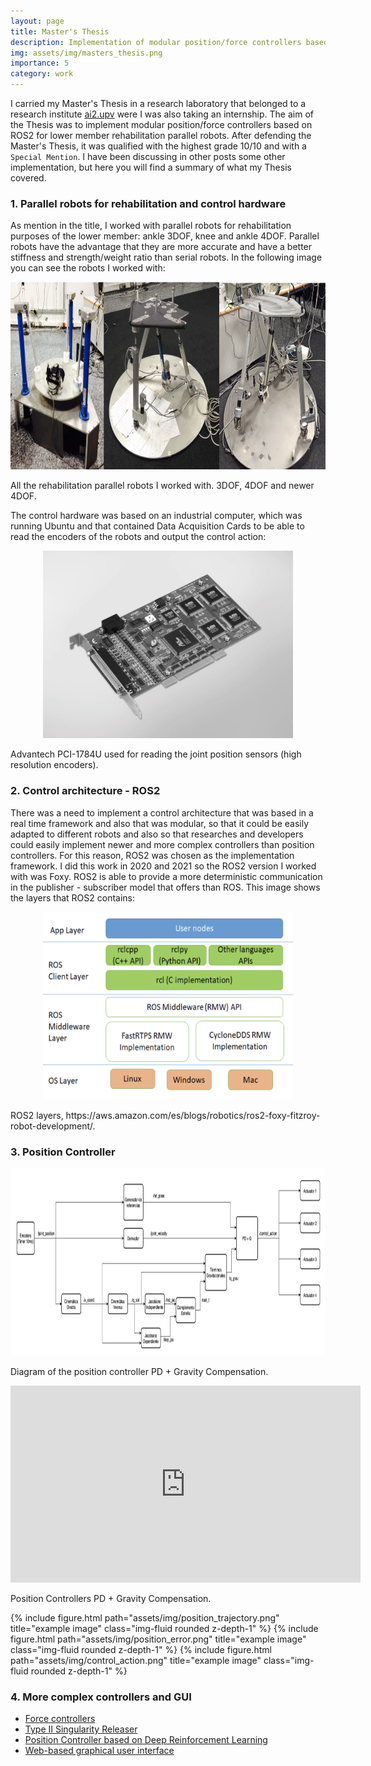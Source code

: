 ```yaml
---
layout: page
title: Master's Thesis
description: Implementation of modular position/force controllers based on ROS2 for lower member rehabilitation parallel robots
img: assets/img/masters_thesis.png
importance: 5
category: work
---
```


I carried my Master's Thesis in a research laboratory that belonged to a research institute [ai2.upv](https://www.ai2.upv.es/en/home-english/) were I was also taking an internship. The aim of the Thesis was to implement modular position/force controllers
based on ROS2 for lower member rehabilitation parallel robots.
After defending the Master's Thesis, it was qualified with the highest grade 10/10 and with a `Special Mention`.
I have been discussing in other posts some other implementation, but here you will find a summary of what my Thesis covered.

### 1. Parallel robots for rehabilitation and control hardware
As mention in the title, I worked with parallel robots for rehabilitation purposes of the lower member: ankle 3DOF, knee and ankle 4DOF. Parallel robots have the advantage that they are more accurate and have a better stiffness and strength/weight ratio
than serial robots. In the following image you can see the robots I worked with:
<p align="center">
  <img width="700" height="300" src="/assets/img/parallel_robots_rehabilitation.png">
</p>
<div class="caption">
    All the rehabilitation parallel robots I worked with. 3DOF, 4DOF and newer 4DOF.
</div>

The control hardware was based on an industrial computer, which was running Ubuntu and that contained Data Acquisition Cards to be able to read the encoders of the robots and output the control action:
<p align="center">
  <img width="400" height="300" src="/assets/img/daq_1.png">
</p>
<div class="caption">
    Advantech PCI-1784U used for reading the joint position sensors (high resolution encoders).
</div>

### 2. Control architecture - ROS2
There was a need to implement a control architecture that was based in a real time framework and also that was modular, so that it could be easily adapted to different robots and also so that researches and developers could easily implement newer and more complex controllers than position controllers. For this reason, ROS2 was chosen as the implementation framework. I did this work in 2020 and 2021 so the ROS2 version I worked with was Foxy. ROS2 is able to provide a more deterministic communication in the publisher - subscriber model that offers than ROS. This image shows the layers that ROS2 contains:

<p align="center">
  <img width="400" height="300" src="/assets/img/ros2_layers.png">
</p>
<div class="caption">
    ROS2 layers, https://aws.amazon.com/es/blogs/robotics/ros2-foxy-fitzroy-robot-development/.
</div>

### 3. Position Controller
<p align="center">
  <img width="600" height="300" src="/assets/img/pdg_diagram.png">
</p>
<div class="caption">
    Diagram of the position controller PD + Gravity Compensation.
</div>

<p align="center">
    <iframe width="560" height="315"
        src="https://youtube.com/embed/d0ZvOFMC1OQ"
        title="YouTube video player"
        frameborder="0"
        allow="accelerometer; autoplay; clipboard-write; encrypted-media; gyroscope; picture-in-picture; web-share"
        allowfullscreen>
    </iframe>
</p>
<div class="caption">
    Position Controllers PD + Gravity Compensation.
</div>

{% include figure.html path="assets/img/position_trajectory.png" title="example image" class="img-fluid rounded z-depth-1" %}
{% include figure.html path="assets/img/position_error.png" title="example image" class="img-fluid rounded z-depth-1" %}
{% include figure.html path="assets/img/control_action.png" title="example image" class="img-fluid rounded z-depth-1" %}

### 4. More complex controllers and GUI
* [Force controllers](/projects/5_project/)
* [Type II Singularity Releaser](/projects/7_project/)
* [Position Controller based on Deep Reinforcement Learning](/projects/6_project/)
* [Web-based graphical user interface](/projects/9_project/)
